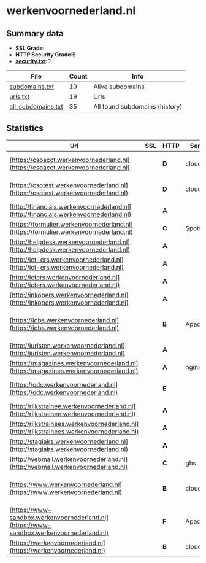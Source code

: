 

# werkenvoornederland.nl
## Summary data


 - **SSL Grade**:
 - **HTTP Security Grade**:B
 - **[security.txt](https://www.digitaleoverheid.nl/nieuws/standaard-security-txt-nu-verplicht-voor-overheid/)**:0


| File       | Count | Info |
|------------|-------|------|
|[subdomains.txt](/data/werkenvoornederland.nl/subdomains.txt)|19|Alive subdomains|
|[urls.txt](/data/werkenvoornederland.nl/urls.txt)|19|Urls|
|[all_subdomains.txt](/data/werkenvoornederland.nl/all_subdomains.txt)|35|All found subdomains (history)|


## Statistics


| Url | SSL | HTTP | Server | Cookie | HSTS | CORS | CTO | CSP | XFO | XXP | RP |FP| Tech |Title |
|--------|-------|-------|------|------|------|------|------|------|------|------|------|------|------|------|
|[https://csoacct.werkenvoornederland.nl](https://csoacct.werkenvoornederland.nl)| | **D**|cloudflare|:white_check_mark: |:white_check_mark: | | | | | | :white_check_mark: | |Basic Cloudflare HSTS|Authentication R...|
|[https://csotest.werkenvoornederland.nl](https://csotest.werkenvoornederland.nl)| | **D**|cloudflare|:white_check_mark: |:white_check_mark: | | | | | | :white_check_mark: | |Basic Cloudflare HSTS|Authentication R...|
|[http://financials.werkenvoornederland.nl](http://financials.werkenvoornederland.nl)| | **A**||:white_check_mark: |:white_check_mark: | | | | :white_check_mark: | :white_check_mark: | :white_check_mark: | |||
|[https://formulier.werkenvoornederland.nl](https://formulier.werkenvoornederland.nl)| | **C**|Spotler| |:white_check_mark: | | | | | | :white_check_mark: | |HSTS||
|[http://helpdesk.werkenvoornederland.nl](http://helpdesk.werkenvoornederland.nl)| | **A**||:white_check_mark: |:white_check_mark: | | | | :white_check_mark: | :white_check_mark: | :white_check_mark: | |||
|[http://ict-ers.werkenvoornederland.nl](http://ict-ers.werkenvoornederland.nl)| | **A**||:white_check_mark: |:white_check_mark: | | | | :white_check_mark: | :white_check_mark: | :white_check_mark: | |||
|[http://icters.werkenvoornederland.nl](http://icters.werkenvoornederland.nl)| | **A**||:white_check_mark: |:white_check_mark: | | | | :white_check_mark: | :white_check_mark: | :white_check_mark: | |||
|[http://inkopers.werkenvoornederland.nl](http://inkopers.werkenvoornederland.nl)| | **A**||:white_check_mark: |:white_check_mark: | | | | :white_check_mark: | :white_check_mark: | :white_check_mark: | |||
|[https://jobs.werkenvoornederland.nl](https://jobs.werkenvoornederland.nl)| | **B**|Apache|:white_check_mark: |:white_check_mark: | | | | :white_check_mark: | :white_check_mark: | :white_check_mark: | |Apache HTTP Server Bootstrap:3.4.1 HSTS Java|WenS|
|[http://juristen.werkenvoornederland.nl](http://juristen.werkenvoornederland.nl)| | **A**||:white_check_mark: |:white_check_mark: | | | | :white_check_mark: | :white_check_mark: | :white_check_mark: | |||
|[https://magazines.werkenvoornederland.nl](https://magazines.werkenvoornederland.nl)| | **A**|nginx| |:white_check_mark: | | |:warning: | :white_check_mark: | :white_check_mark: | :white_check_mark: | |Bloomreach HSTS Nginx|Kiosk | Magazine...|
|[https://odc.werkenvoornederland.nl](https://odc.werkenvoornederland.nl)| | **E**|| | | | | | | | :white_check_mark: | |Apache HTTP Server HSTS Java||
|[http://rijkstrainee.werkenvoornederland.nl](http://rijkstrainee.werkenvoornederland.nl)| | **A**||:white_check_mark: |:white_check_mark: | | | | :white_check_mark: | :white_check_mark: | :white_check_mark: | |||
|[http://rijkstrainees.werkenvoornederland.nl](http://rijkstrainees.werkenvoornederland.nl)| | **A**||:white_check_mark: |:white_check_mark: | | | | :white_check_mark: | :white_check_mark: | :white_check_mark: | |||
|[http://stagiairs.werkenvoornederland.nl](http://stagiairs.werkenvoornederland.nl)| | **A**||:white_check_mark: |:white_check_mark: | | | | :white_check_mark: | :white_check_mark: | :white_check_mark: | |||
|[http://webmail.werkenvoornederland.nl](http://webmail.werkenvoornederland.nl)| | **C**|ghs| | | | |:warning: | :white_check_mark: | :white_check_mark: | :white_check_mark: | ||301 Moved|
|[https://www.werkenvoornederland.nl](https://www.werkenvoornederland.nl)| | **B**|cloudflare|:white_check_mark: |:white_check_mark: | | | | :white_check_mark: | :white_check_mark: | :white_check_mark: | |Bloomreach Cloudflare Google Tag Manager HSTS|Ons land in jouw...|
|[https://www-sandbox.werkenvoornederland.nl](https://www-sandbox.werkenvoornederland.nl)| | **F**|Apache| | | | | | | | :white_check_mark: | |Apache HTTP Server Basic HSTS|401 Unauthorized|
|[https://werkenvoornederland.nl](https://werkenvoornederland.nl)| | **B**|cloudflare|:white_check_mark: |:white_check_mark: | | | | :white_check_mark: | :white_check_mark: | :white_check_mark: | |Cloudflare HSTS||

